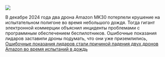 <!--2025-05-19 12:10:20-->
<div class="yb">
  <div class="rss habr"><img src="https://habrastorage.org/webt/yw/5c/az/yw5cazvi0nlb58svwbu8rtchlmm.jpeg" /><p>В декабре 2024 года два дрона Amazon MK30 потерпели крушение на испытательном полигоне во время небольшого дождя. Тогда гигант электронной коммерции объяснил инциденты проблемами с программным обеспечением беспилотников. Ошибочные показания лидаров заставили дроны подумать, что они уже приземлились, <a... <p class="titl"><a href="https://habr.com/ru/news/910736/?utm_source=habrahabr&utm_medium=rss&utm_campaign=910736">Ошибочные показания лидаров стали причиной падения двух дронов Amazon во время испытаний в дождь</a></p></div>
</div>
